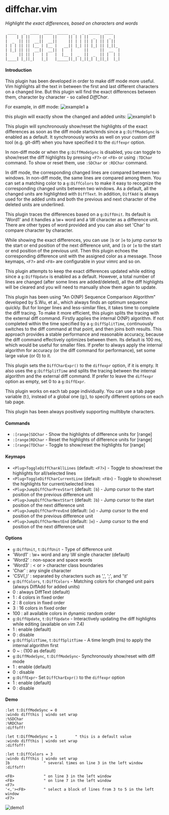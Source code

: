 # diffchar.vim
*Highlight the exact differences, based on characters and words*
```
 ____   _  ____  ____  _____  _   _  _____  ____   
|    | | ||    ||    ||     || | | ||  _  ||  _ |  
|  _  || ||  __||  __||     || | | || | | || | ||  
| | | || || |__ | |__ |   __|| |_| || |_| || |_||_ 
| |_| || ||  __||  __||  |   |     ||     ||  __  |
|     || || |   | |   |  |__ |  _  ||  _  || |  | |
|____| |_||_|   |_|   |_____||_| |_||_| |_||_|  |_|
```

#### Introduction

This plugin has been developed in order to make diff mode more useful. Vim
highlights all the text in between the first and last different characters on
a changed line. But this plugin will find the exact differences between them,
character by character - so called *DiffChar*.

For example, in diff mode:
![example1 a](https://cloud.githubusercontent.com/assets/3096934/12708337/d8884554-c8e1-11e5-8fb6-74ca803e7703.png)

this plugin will exactly show the changed and added units:
![example1 b](https://cloud.githubusercontent.com/assets/3096934/12708338/d8d57202-c8e1-11e5-9ae8-dcb89524fa8e.png)

This plugin will synchronously show/reset the highlights of the exact
differences as soon as the diff mode starts/ends since a `g:DiffModeSync` is
enabled as a default. It synchronously works as well on your custom diff tool
(e.g. git-diff) when you have specified it to the `diffexpr` option.

In non-diff mode or when the `g:DiffModeSync` is disabled, you can toggle to
show/reset the diff highlights by pressing `<F7>` or `<F8>` or using `:TDChar`
command. To show or reset them, use `:SDChar` or `:RDChar` command.

In diff mode, the corresponding changed lines are compared between two
windows. In non-diff mode, the same lines are compared among them. You can
set a matching color to a `g:DiffColors` to make it easy to recognize the
corresponding changed units between two windows. As a default, all the 
changed units are highlighted with `DiffText`. In addition, `DiffAdd` is always
used for the added units and both the previous and next character of the
deleted units are underlined.

This plugin traces the differences based on a `g:DiffUnit`. Its default is
'Word1' and it handles a \w\+ word and a \W character as a difference unit.
There are other types of word provided and you can also set 'Char' to compare
character by character.

While showing the exact differences, you can use `]b` or `]e` to jump cursor to
the start or end position of the next difference unit, and `[b` or `[e` to the
start or end position of the previous unit. Then this plugin echoes the
corresponding difference unit with the assigned color as a message. Those
keymaps, `<F7>` and `<F8>` are configurable in your vimrc and so on.

This plugin attempts to keep the exact differences updated while editing since
a `g:DiffUpdate` is enabled as a default. However, a total number of lines are
changed (after some lines are added/deleted), all the diff highlights will
be cleared and you will need to manually show them again to update.

This plugin has been using "An O(NP) Sequence Comparison Algorithm" developed
by S.Wu, et al., which always finds an optimum sequence quickly. But for
longer lines and less-similar files, it takes time to complete the diff
tracing. To make it more efficient, this plugin splits the tracing with the
external diff command. Firstly applies the internal O(NP) algorithm. If not
completed within the time specified by a `g:DiffSplitTime`, continuously
switches to the diff command at that point, and then joins both results. This
approach provides a stable performance and reasonable accuracy, because the
diff command effectively optimizes between them. Its default is 100 ms, which
would be useful for smaller files. If prefer to always apply the internal
algorithm for accuracy (or the diff command for performance), set some large
value (or 0) to it.

This plugin sets the `DiffCharExpr()` to the `diffexpr` option, if it is empty.
It also uses the `g:DiffSplitTime` and splits the tracing between the
internal algorithm and the external diff command. If prefer to leave the
`diffexpr` option as empty, set 0 to a `g:DiffExpr`.

This plugin works on each tab page individually. You can use a tab page
variable (t:), instead of a global one (g:), to specify different options on
each tab page.

This plugin has been always positively supporting mulltibyte characters.

#### Commands

* `:[range]SDChar` - Show the highlights of difference units for [range]
* `:[range]RDChar` - Reset the highlights of difference units for [range]
* `:[range]TDChar` - Toggle to show/reset the highlights for [range]

#### Keymaps

* `<Plug>ToggleDiffCharAllLines` (default: `<F7>`) - Toggle to show/reset the highlights for all/selected lines
* `<Plug>ToggleDiffCharCurrentLine` (default: `<F8>`) - Toggle to show/reset the highlights for current/selected lines
* `<Plug>JumpDiffCharPrevStart` (default: `[b`) - Jump cursor to the start position of the previous difference unit
* `<Plug>JumpDiffCharNextStart` (default: `]b`) - Jump cursor to the start position of the next difference unit
* `<Plug>JumpDiffCharPrevEnd` (default: `[e`) - Jump cursor to the end position of the previous difference unit
* `<Plug>JumpDiffCharNextEnd` (default: `]e`) - Jump cursor to the end position of the next difference unit

#### Options

* `g:DiffUnit`, `t:DiffUnit` - Type of difference unit
 * 'Word1'  : \w\+ word and any \W single character (default)
 * 'Word2'  : non-space and space words
 * 'Word3'  : \< or \> character class boundaries
 * 'Char'   : any single character
 * 'CSV(,)' : separated by characters such as ',', ';', and '\t'
* `g:DiffColors`, `t:DiffColors` - Matching colors for changed unit pairs (always DiffAdd for added units)
 * 0   : always DiffText (default)
 * 1   : 4 colors in fixed order
 * 2   : 8 colors in fixed order
 * 3   : 16 colors in fixed order
 * 100 : all available colors in dynamic random order
* `g:DiffUpdate`, `t:DiffUpdate` - Interactively updating the diff highlights while editing (available on vim 7.4)
 * 1 : enable (default)
 * 0 : disable
* `g:DiffSplitTime`, `t:DiffSplitTime` - A time length (ms) to apply the internal algorithm first
 * 0 ~ : (100 as default)
* `g:DiffModeSync`, `t:DiffModeSync`- Synchronously show/reset with diff mode
 * 1 : enable (default)
 * 0 : disable
* `g:DiffExpr`- Set `DiffCharExpr()` to the `diffexpr` option
 * 1 : enable (default)
 * 0 : disable

#### Demo

```viml
:let t:DiffModeSync = 0
:windo diffthis | windo set wrap
:%SDChar
:%RDChar
:diffoff!

:let t:DiffModeSync = 1        " this is a default value
:windo diffthis | windo set wrap
:diffoff!

:let t:DiffColors = 3
:windo diffthis | windo set wrap
]b               " several times on line 3 in the left window
:diffoff!

<F8>             " on line 3 in the left window
<F8>             " on line 7 in the left window
<F7>
'<,'><F8>        " select a block of lines from 3 to 5 in the left window
<F7>
```
![demo1](https://cloud.githubusercontent.com/assets/3096934/12695864/f49c40fa-c79d-11e5-95ce-e01206fdaef0.gif)
